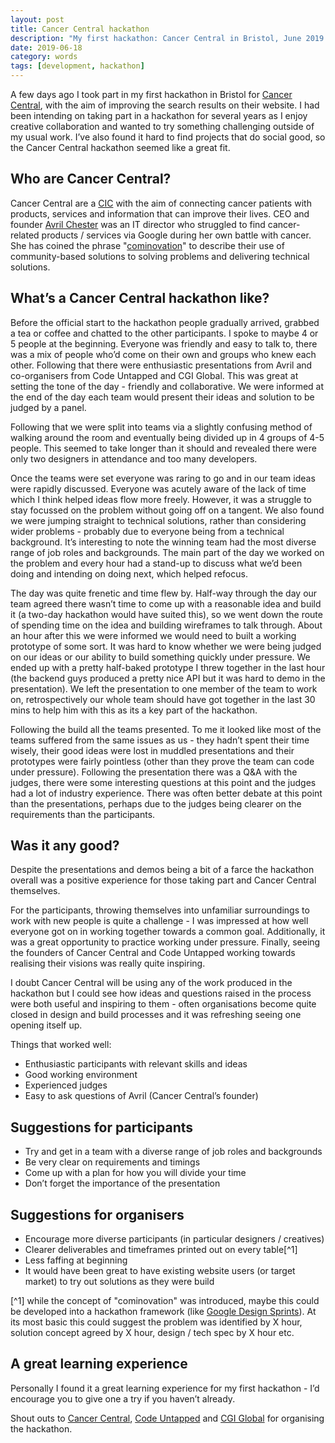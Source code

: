 ```yaml
---
layout: post
title: Cancer Central hackathon
description: "My first hackathon: Cancer Central in Bristol, June 2019."
date: 2019-06-18
category: words
tags: [development, hackathon]
---
```


A few days ago I took part in my first hackathon in Bristol for [Cancer Central](https://www.cancercentral.org.uk), with the aim of improving the search results on their website. I had been intending on taking part in a hackathon for several years as I enjoy creative collaboration and wanted to try something challenging outside of my usual work. I’ve also found it hard to find projects that do social good, so the Cancer Central hackathon seemed like a great fit.

## Who are Cancer Central?

Cancer Central are a [CIC](https://en.wikipedia.org/wiki/Community_interest_company) with the aim of connecting cancer patients with products, services and information that can improve their lives. CEO and founder [Avril Chester](https://twitter.com/memyselfandave) was an IT director who struggled to find cancer-related products / services via Google during her own battle with cancer. She has coined the phrase "[cominovation](https://www.linkedin.com/pulse/community-innovation-cominovation-cancer-central-avril-chester/)" to describe their use of community-based solutions to solving problems and delivering technical solutions.

## What’s a Cancer Central hackathon like?

Before the official start to the hackathon people gradually arrived, grabbed a tea or coffee and chatted to the other participants. I spoke to maybe 4 or 5 people at the beginning. Everyone was friendly and easy to talk to, there was a mix of people who’d come on their own and groups who knew each other. Following that there were enthusiastic presentations from Avril and co-organisers from Code Untapped and CGI Global. This was great at setting the tone of the day - friendly and collaborative. We were informed at the end of the day each team would present their ideas and solution to be judged by a panel.

<p data-pullquote="Friendly and collaborative was the tone of the day">Following that we were split into teams via a slightly confusing method of walking around the room and eventually being divided up in 4 groups of 4-5 people. This seemed to take longer than it should and revealed there were only two designers in attendance and too many developers. </p>

Once the teams were set everyone was raring to go and in our team ideas were rapidly discussed. Everyone was acutely aware of the lack of time which I think helped ideas flow more freely. However, it was a struggle to stay focussed on the problem without going off on a tangent. We also found we were jumping straight to technical solutions, rather than considering wider problems - probably due to everyone being from a technical background. It’s interesting to note the winning team had the most diverse range of job roles and backgrounds. The main part of the day we worked on the problem and every hour had a stand-up to discuss what we’d been doing and intending on doing next, which helped refocus.

The day was quite frenetic and time flew by. Half-way through the day our team agreed there wasn’t time to come up with a reasonable idea and build it (a two-day hackathon would have suited this), so we went down the route of spending time on the idea and building wireframes to talk through. About an hour after this we were informed we would need to built a working prototype of some sort. It was hard to know whether we were being judged on our ideas or our ability to build something quickly under pressure. We ended up with a pretty half-baked prototype I threw together in the last hour (the backend guys produced a pretty nice API but it was hard to demo in the presentation). We left the presentation to one member of the team to work on, retrospectively our whole team should have got together in the last 30 mins to help him with this as its a key part of the hackathon.

<div data-pullquote="Good ideas were lost in muddled presentations and the prototypes were fairly pointless"></div>

Following the build all the teams presented. To me it looked like most of the teams suffered from the same issues as us - they hadn’t spent their time wisely, their good ideas were lost in muddled presentations and their prototypes were fairly pointless (other than they prove the team can code under pressure). Following the presentation there was a Q&A with the judges, there were some interesting questions at this point and the judges had a lot of industry experience. There was often better debate at this point than the presentations, perhaps due to the judges being clearer on the requirements than the participants.

## Was it any good?

Despite the presentations and demos being a bit of a farce the hackathon overall was a positive experience for those taking part and Cancer Central themselves.

<p data-pullquote="I was impressed at how well everyone got on in working together towards a common goal">For the participants, throwing themselves into unfamiliar surroundings to work with new people is quite a challenge - I was impressed at how well everyone got on in working together towards a common goal. Additionally, it was a great opportunity to practice working under pressure. Finally, seeing the founders of Cancer Central and Code Untapped working towards realising their visions was really quite inspiring.</p>

I doubt Cancer Central will be using any of the work produced in the hackathon but I could see how ideas and questions raised in the process were both useful and inspiring to them - often organisations become quite closed in design and build processes and it was refreshing seeing one opening itself up.

Things that worked well:

- Enthusiastic participants with relevant skills and ideas
- Good working environment
- Experienced judges
- Easy to ask questions of Avril (Cancer Central’s founder)

## Suggestions for participants

- Try and get in a team with a diverse range of job roles and backgrounds
- Be very clear on requirements and timings
- Come up with a plan for how you will divide your time
- Don’t forget the importance of the presentation

## Suggestions for organisers

- Encourage more diverse participants (in particular designers / creatives)
- Clearer deliverables and timeframes printed out on every table[^1]
- Less faffing at beginning
- It would have been great to have existing website users (or target market) to try out solutions as they were build

[^1] while the concept of "cominovation" was introduced, maybe this could be developed into a hackathon framework (like [Google Design Sprints](https://www.gv.com/sprint/)). At its most basic this could suggest the problem was identified by X hour, solution concept agreed by X hour, design / tech spec by X hour etc.

## A great learning experience

Personally I found it a great learning experience for my first hackathon - I’d encourage you to give one a try if you haven’t already.

Shout outs to [Cancer Central](https://www.cancercentral.org.uk), [Code Untapped](https://www.codeuntapped.com/) and [CGI Global](https://www.cgi.com) for organising the hackathon.
